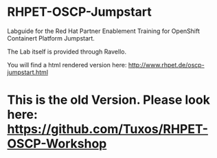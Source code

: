 # RHPET-OSCP-Jumpstart

Labguide for the Red Hat Partner Enablement Training for OpenShift Containert Platform Jumpstart.

The Lab itself is provided through Ravello.

You will find a html rendered version here: http://www.rhpet.de/oscp-jumpstart.html

# This is the old Version. Please look here: https://github.com/Tuxos/RHPET-OSCP-Workshop

